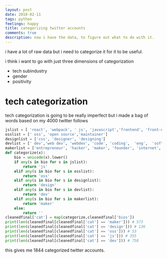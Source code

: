 ```yaml
---
layout: post
date: 2018-02-11
tags: python
feelings: happy
title: categorizing twitter accounts
comments: true
description: now i have the data, to figure out what to do with it.
---
```


i have a lot of raw data but i need to categorize it for it to be useful.

i think i want to go with just three dimensions of categorization

- tech subindustry
- gender
- positivity

# tech categorization

tech categorization is going to be really imperfect but i made a bag of words based on my 4000 twitter follows

```python
jslist = [ 'react', 'webpack', ' js', 'javascript','frontend', 'front-end', 'underscore','entscheidungsproblem', 'meteor']
osslist = [' oss', 'open source','maintainer']
designlist = ['css', 'designer', 'designing']
devlist = [' dev','web dev', 'webdev', 'code', 'coding',  'eng',  'software', 'full-stack', 'fullstack', 'backend', 'devops', 'graphql', 'programming',  'computer', 'scien']
makerlist = ['entrepreneur', 'hacker', 'maker', 'founder', 'internet', 'web']
def categorize(x):
    bio = unicode(x).lower()
    if any(s in bio for s in jslist):
        return 'js'
    elif any(s in bio for s in osslist):
        return 'oss'
    elif any(s in bio for s in designlist):
        return 'design'
    elif any(s in bio for s in devlist):
        return 'dev'
    elif any(s in bio for s in makerlist):
        return 'maker'
    else:
        return ''
cleanedfinal['cat'] = map(categorize,cleanedfinal['bios'])
print(len(cleanedfinal[cleanedfinal['cat'] == 'maker'])) # 573
print(len(cleanedfinal[cleanedfinal['cat'] == 'design'])) # 136
print(len(cleanedfinal[cleanedfinal['cat'] == 'oss'])) # 53
print(len(cleanedfinal[cleanedfinal['cat'] == 'js'])) # 355
print(len(cleanedfinal[cleanedfinal['cat'] == 'dev'])) # 758
```

this gives me 1844 categorized twitter accounts.
